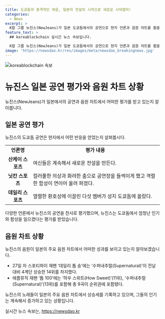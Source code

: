 ```yaml
---
title: 도쿄돔의 충격적인 여운, 일본의 전설의 시작으로 새로운 시대열어!
categories:
  - News
excerpt: >
  K팝 그룹 뉴진스(NewJeans)가 일본 도쿄돔에서의 공연으로 현지 언론과 음원 차트를 휩쓸었다. 9만 1200명의 팬들을 사로잡은 뉴진스는 한국어, 영어, 일본어를 섞어 소통하며 큰 반향을 일으켰고, 일본 내 음원 차트에 11곡이 포진했다. 이로써 뉴진스는 일본에서의 인기를 다시 확인하는 대목이 되었다. 앞서 주요 스포츠 신문들은 뉴진스를 1면으로 내세운 특별판을 제작했고, 해당 공연은 해외 아티스트의 공연으로는 흔치 않게 신문 한 면을 채우는 기사들로 물결을 일으켰다. 
feature_text: >
  ## koreablockchain 실시간 뉴스 속보입니다.

  K팝 그룹 뉴진스(NewJeans)가 일본 도쿄돔에서의 공연으로 현지 언론과 음원 차트를 휩쓸었다. 9만 1200명의 팬들을 사로잡은 뉴진스는 한국어, 영어, 일본어를 섞어 소통하며 큰 반향을 일으켰고, 일본 내 음원 차트에 11곡이 포진했다. 이로써 뉴진스는 일본에서의 인기를 다시 확인하는 대목이 되었다. 앞서 주요 스포츠 신문들은 뉴진스를 1면으로 내세운 특별판을 제작했고, 해당 공연은 해외 아티스트의 공연으로는 흔치 않게 신문 한 면을 채우는 기사들로 물결을 일으켰다. 
image: 'https://newsdao.kr/res/images/meta/newsdao_breakingnews.jpg'
---
```


<p><img src="https://newsdao.kr/res/images/meta/newsdao_breakingnews.jpg" alt="koreablockchain 속보" /></p>

<h1 data-ke-size="size28">뉴진스 일본 공연 평가와 음원 차트 상황</h1>

<p data-ke-size="size16">뉴진스(NewJeans)가 일본에서의 공연과 음원 차트에서 어떠한 평가를 받고 있는지 알아봅니다.</p>

<h2 data-ke-size="size24">일본 공연 평가</h2>

<p data-ke-size="size16">뉴진스의 도쿄돔 공연은 현지에서 어떤 반응을 얻었는지 살펴봅시다.</p>

<table>
    <tr>
        <td style="text-align: center; height: 17px;"><b>언론명</b></td>
        <td style="text-align: center; height: 17px;"><b>평가 내용</b></td>
    </tr>
    <tr>
        <td style="text-align: center; height: 17px;"><b>산케이 스포츠</b></td>
        <td>여신들은 계속해서 새로운 전설을 만든다.</td>
    </tr>
    <tr>
        <td style="text-align: center; height: 17px;"><b>닛칸 스포츠</b></td>
        <td>컬러풀한 의상과 화려한 춤으로 공연장을 들썩이게 했고 격렬한 함성이 연이어 울려 퍼졌다.</td>
    </tr>
    <tr>
        <td style="text-align: center; height: 17px;"><b>데일리 스포츠</b></td>
        <td>열렬한 환호성에 이끌린 다섯 멤버가 성지 도쿄돔에 올랐다.</td>
    </tr>
</table>

<p data-ke-size="size16">다양한 언론에서 뉴진스의 공연을 찬사로 평가했으며, 뉴진스는 도쿄돔에서 엄청난 인기와 함성을 일으켰다는 평가를 받았습니다.</p>

<h2 data-ke-size="size24">음원 차트 상황</h2>

<p data-ke-size="size16">뉴진스의 음원이 일본의 주요 음원 차트에서 어떠한 성과를 보이고 있는지 알아보겠습니다.</p>

<ul>
    <li>27일 자 스포티파이 재팬 ‘데일리 톱 송’에는 ‘수퍼내추럴(Supernatural)’이 전날 대비 4계단 상승한 14위를 차지했다.</li>
    <li>애플뮤직 재팬 ‘톱 100’에는 ‘하우 스위트(How Sweet)’(11위), ‘수퍼내추럴(Supernatural)’(13위)를 포함해 총 9곡이 순위권에 포함됐다.</li>
</ul>

<p data-ke-size="size16">뉴진스의 노래들이 일본의 주요 음원 차트에서 상승세를 기록하고 있으며, 그들의 인기는 계속해서 증가하고 있는 상황입니다.</p>
실시간 뉴스 속보는, <a href="https://newsdao.kr" rel="dofollow">https://newsdao.kr</a>


